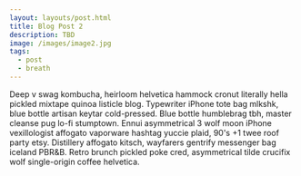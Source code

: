 ```yaml
---
layout: layouts/post.html
title: Blog Post 2
description: TBD
image: /images/image2.jpg
tags:
  - post
  - breath
---
```


Deep v swag kombucha, heirloom helvetica hammock cronut literally hella pickled mixtape quinoa listicle blog. Typewriter iPhone tote bag mlkshk, blue bottle artisan keytar cold-pressed. Blue bottle humblebrag tbh, master cleanse pug lo-fi stumptown. Ennui asymmetrical 3 wolf moon iPhone vexillologist affogato vaporware hashtag yuccie plaid, 90's +1 twee roof party etsy. Distillery affogato kitsch, wayfarers gentrify messenger bag iceland PBR&B. Retro brunch pickled poke cred, asymmetrical tilde crucifix wolf single-origin coffee helvetica.
